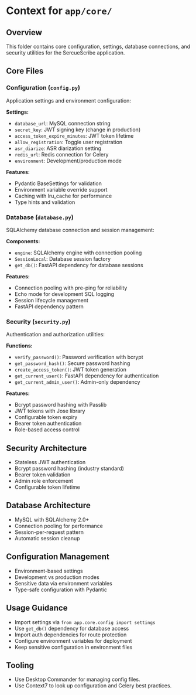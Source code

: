# Context for `app/core/`

## Overview
This folder contains core configuration, settings, database connections, and security utilities for the SercueScribe application.

## Core Files

### Configuration (`config.py`)
Application settings and environment configuration:

**Settings:**
- `database_url`: MySQL connection string
- `secret_key`: JWT signing key (change in production)
- `access_token_expire_minutes`: JWT token lifetime
- `allow_registration`: Toggle user registration
- `asr_diarize`: ASR diarization setting
- `redis_url`: Redis connection for Celery
- `environment`: Development/production mode

**Features:**
- Pydantic BaseSettings for validation
- Environment variable override support
- Caching with lru_cache for performance
- Type hints and validation

### Database (`database.py`)
SQLAlchemy database connection and session management:

**Components:**
- `engine`: SQLAlchemy engine with connection pooling
- `SessionLocal`: Database session factory
- `get_db()`: FastAPI dependency for database sessions

**Features:**
- Connection pooling with pre-ping for reliability
- Echo mode for development SQL logging
- Session lifecycle management
- FastAPI dependency pattern

### Security (`security.py`)
Authentication and authorization utilities:

**Functions:**
- `verify_password()`: Password verification with bcrypt
- `get_password_hash()`: Secure password hashing
- `create_access_token()`: JWT token generation
- `get_current_user()`: FastAPI dependency for authentication
- `get_current_admin_user()`: Admin-only dependency

**Features:**
- Bcrypt password hashing with Passlib
- JWT tokens with Jose library
- Configurable token expiry
- Bearer token authentication
- Role-based access control

## Security Architecture
- Stateless JWT authentication
- Bcrypt password hashing (industry standard)
- Bearer token validation
- Admin role enforcement
- Configurable token lifetime

## Database Architecture
- MySQL with SQLAlchemy 2.0+
- Connection pooling for performance
- Session-per-request pattern
- Automatic session cleanup

## Configuration Management
- Environment-based settings
- Development vs production modes
- Sensitive data via environment variables
- Type-safe configuration with Pydantic

## Usage Guidance
- Import settings via `from app.core.config import settings`
- Use `get_db()` dependency for database access
- Import auth dependencies for route protection
- Configure environment variables for deployment
- Keep sensitive configuration in environment files

## Tooling
- Use Desktop Commander for managing config files.
- Use Context7 to look up configuration and Celery best practices.
